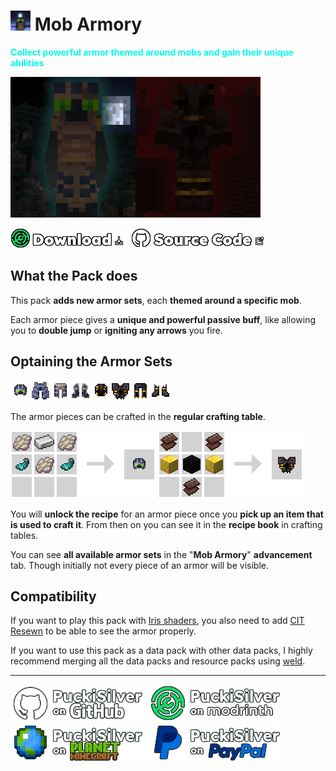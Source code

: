 # ![](images/pack_32.png) Mob Armory
<font color="#00faeb">**Collect powerful armor themed around mobs and gain their unique abilities**</font>

![Phatom Armor and Withered Bone Armor](images/armors.png)

[![Download on Modrinth](https://raw.githubusercontent.com/PuckiSilver/static-files/main/link_logos/modrinth_download.png)](https://modrinth.com/project/mob-armory)
[![Sourcecode on GitHub](https://raw.githubusercontent.com/PuckiSilver/static-files/main/link_logos/github_source_code.png)](https://modrinth.com/project/mob-armory)

## What the Pack does
This pack **adds new armor sets**, each **themed around a specific mob**.

Each armor piece gives a **unique and powerful passive buff**, like allowing you to **double jump** or **igniting any arrows** you fire.

## Optaining the Armor Sets

![Armor Items Icons](images/armor_icons.png)

The armor pieces can be crafted in the **regular crafting table**.

![Phantom Helmet Recipe](images/craft_phatom_helmet.png)
![Withered Bone Chestplate Recipe](images/craft_wither_skeleton_chestplate.png)

You will **unlock the recipe** for an armor piece once you **pick up an item that is used to craft it**.
From then on you can see it in the **recipe book** in crafting tables.

You can see **all available armor sets** in the "**Mob Armory**" **advancement** tab.
Though initially not every piece of an armor will be visible.

## Compatibility
If you want to play this pack with [Iris shaders](https://modrinth.com/mod/iris), you also need to add [CIT Resewn](https://modrinth.com/mod/cit-resewn) to be able to see the armor properly.

If you want to use this pack as a data pack with other data packs, I highly recommend merging all the data packs and resource packs using [weld](https://weld.smithed.dev/).

---

[![PuckiSilver on GitHub](https://raw.githubusercontent.com/PuckiSilver/static-files/main/link_logos/GitHub.png)](https://github.com/PuckiSilver)[![PuckiSilver on modrinth](https://raw.githubusercontent.com/PuckiSilver/static-files/main/link_logos/modrinth.png)](https://modrinth.com/user/PuckiSilver)[![PuckiSilver on PlanetMinecraft](https://raw.githubusercontent.com/PuckiSilver/static-files/main/link_logos/PlanetMinecraft.png)](https://planetminecraft.com/m/PuckiSilver)[![PuckiSilver on PayPal](https://raw.githubusercontent.com/PuckiSilver/static-files/main/link_logos/PayPal.png)](https://paypal.me/puckisilver)
